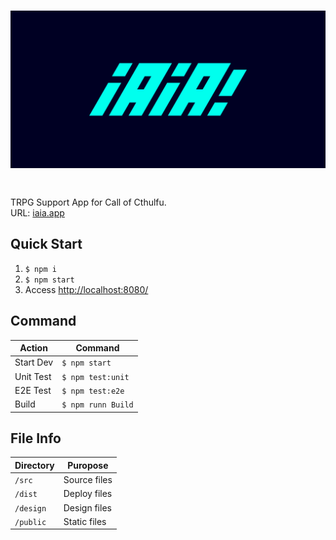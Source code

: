<h1 style="padding-bottom: 20px"><a href="iaia.app" target="_brank"><img src="design/logo.svg" alt="iAiA"></a></h1>

TRPG Support App for Call of Cthulfu.  
URL: [iaia.app](http://iaia.app/)

## Quick  Start
1. `$ npm i`
2. `$ npm start`
3. Access [http://localhost:8080/](http://localhost:8080/)

## Command
Action | Command
--|--
Start Dev | `$ npm start`
Unit Test | `$ npm test:unit`
E2E Test | `$ npm test:e2e`
Build | `$ npm runn Build`

## File Info
Directory | Puropose
--|--
`/src` | Source files
`/dist` | Deploy files
`/design` | Design files
`/public` | Static files
